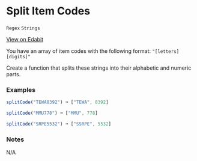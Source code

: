 # Split Item Codes

`Regex` `Strings`

[View on Edabit](https://edabit.com/challenge/Trog78Qz4bGNLFh6M)

You have an array of item codes with the following format: `"[letters][digits]"`

Create a function that splits these strings into their alphabetic and numeric parts.

### Examples

```js
splitCode("TEWA8392") ➞ ["TEWA", 8392]

splitCode("MMU778") ➞ ["MMU", 778]

splitCode("SRPE5532") ➞ ["SSRPE", 5532]
```

### Notes

N/A
